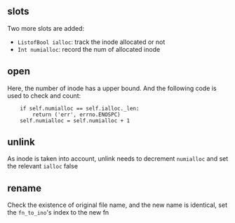 ## slots
Two more slots are added:
  - ```ListofBool ialloc```: track the inode allocated or not
  - ```Int numialloc```: record the num of allocated inode

## open
Here, the number of inode has a upper bound. And the following code is used to check and count:
```
    if self.numialloc == self.ialloc._len:
        return ('err', errno.ENOSPC)
    self.numialloc = self.numialloc + 1
```

## unlink
As inode is taken into account, unlink needs to decrement ```numialloc``` and set the relevant ```ialloc``` false

## rename
Check the existence of original file name, and the new name is identical, set the ```fn_to_ino```'s index to the new fn
